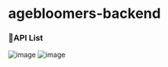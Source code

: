 # agebloomers-backend

### 📍API List
![image](https://github.com/AgeBloomers/agebloomers-backend/assets/65272297/4588b94a-ddc6-4c49-a791-263cfdf51a30)
![image](https://github.com/AgeBloomers/agebloomers-backend/assets/65272297/ad71fe16-dc54-440e-ad24-254dc06b6d6a)

